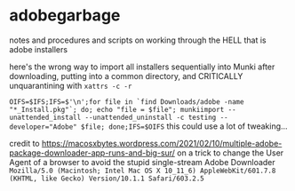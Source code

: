 # adobegarbage
notes and procedures and scripts on working through the HELL that is adobe installers

here's the wrong way to import all installers sequentially into Munki after downloading, putting into a common directory, and CRITICALLY unquarantining with `xattrs -c -r`

```OIFS=$IFS;IFS=$'\n';for file in `find Downloads/adobe -name "*_Install.pkg"`; do; echo "file = $file"; munkiimport --unattended_install --unattended_uninstall -c testing --developer="Adobe" $file; done;IFS=$OIFS```
this could use a lot of tweaking...

credit to https://macosxbytes.wordpress.com/2021/02/10/multiple-adobe-package-downloader-app-runs-and-big-sur/ on a trick to change the User Agent of a browser to avoid the stupid single-stream Adobe Downloader
`Mozilla/5.0 (Macintosh; Intel Mac OS X 10_11_6) AppleWebKit/601.7.8 (KHTML, like Gecko) Version/10.1.1 Safari/603.2.5`
